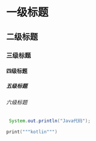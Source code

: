 # 一级标题
## 二级标题
### 三级标题
#### 四级标题
##### 五级标题
###### 六级标题

```java 
 System.out.println("Java代码");
```

```kotlin
print("""kotlin""")
```